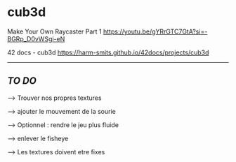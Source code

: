 # cub3d


Make Your Own Raycaster Part 1
https://youtu.be/gYRrGTC7GtA?si=-BGRp_D0vWSgi-eN

42 docs - cub3d
https://harm-smits.github.io/42docs/projects/cub3d


---
*TO DO*
---


--> Trouver nos propres textures

--> ajouter le mouvement de la sourie

--> Optionnel : rendre le jeu plus fluide

--> enlever le fisheye

--> Les textures doivent etre fixes